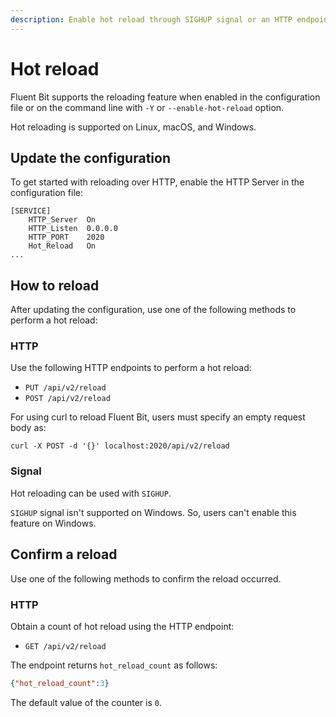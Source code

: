 ```yaml
---
description: Enable hot reload through SIGHUP signal or an HTTP endpoint
---
```


# Hot reload

Fluent Bit supports the reloading feature when enabled in the configuration file
or on the command line with `-Y` or `--enable-hot-reload` option.

Hot reloading is supported on Linux, macOS, and Windows.

## Update the configuration

To get started with reloading over HTTP, enable the HTTP Server
in the configuration file:

```text
[SERVICE]
    HTTP_Server  On
    HTTP_Listen  0.0.0.0
    HTTP_PORT    2020
    Hot_Reload   On
...
```

## How to reload

After updating the configuration, use one of the following methods to perform a
hot reload:

### HTTP

Use the following HTTP endpoints to perform a hot reload:

- `PUT /api/v2/reload`
- `POST /api/v2/reload`

For using curl to reload Fluent Bit, users must specify an empty request body as:

```text
curl -X POST -d '{}' localhost:2020/api/v2/reload
```

### Signal

Hot reloading can be used with `SIGHUP`.

`SIGHUP` signal isn't supported on Windows. So, users can't enable this feature on Windows.

## Confirm a reload

Use one of the following methods to confirm the reload occurred.

### HTTP

Obtain a count of hot reload using the HTTP endpoint:

- `GET /api/v2/reload`

The endpoint returns `hot_reload_count` as follows:

```json
{"hot_reload_count":3}
```

The default value of the counter is `0`.
